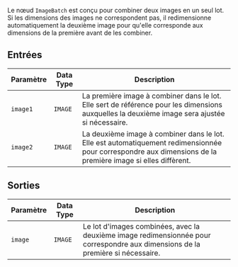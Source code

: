 Le nœud `ImageBatch` est conçu pour combiner deux images en un seul lot. Si les dimensions des images ne correspondent pas, il redimensionne automatiquement la deuxième image pour qu'elle corresponde aux dimensions de la première avant de les combiner.

## Entrées

| Paramètre | Data Type | Description |
|-----------|-------------|-------------|
| `image1`  | `IMAGE`     | La première image à combiner dans le lot. Elle sert de référence pour les dimensions auxquelles la deuxième image sera ajustée si nécessaire. |
| `image2`  | `IMAGE`     | La deuxième image à combiner dans le lot. Elle est automatiquement redimensionnée pour correspondre aux dimensions de la première image si elles diffèrent. |

## Sorties

| Paramètre | Data Type | Description |
|-----------|-------------|-------------|
| `image`   | `IMAGE`     | Le lot d'images combinées, avec la deuxième image redimensionnée pour correspondre aux dimensions de la première si nécessaire. |
